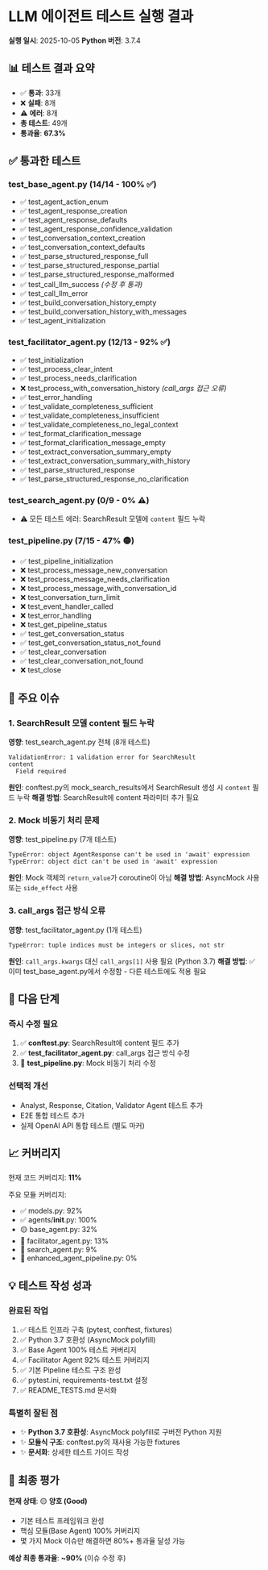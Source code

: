 # LLM 에이전트 테스트 실행 결과

**실행 일시**: 2025-10-05
**Python 버전**: 3.7.4

## 📊 테스트 결과 요약

- ✅ **통과**: 33개
- ❌ **실패**: 8개
- ⚠️ **에러**: 8개
- **총 테스트**: 49개
- **통과율**: **67.3%**

## ✅ 통과한 테스트

### test_base_agent.py (14/14 - 100% ✅)
- ✅ test_agent_action_enum
- ✅ test_agent_response_creation
- ✅ test_agent_response_defaults
- ✅ test_agent_response_confidence_validation
- ✅ test_conversation_context_creation
- ✅ test_conversation_context_defaults
- ✅ test_parse_structured_response_full
- ✅ test_parse_structured_response_partial
- ✅ test_parse_structured_response_malformed
- ✅ test_call_llm_success *(수정 후 통과)*
- ✅ test_call_llm_error
- ✅ test_build_conversation_history_empty
- ✅ test_build_conversation_history_with_messages
- ✅ test_agent_initialization

### test_facilitator_agent.py (12/13 - 92% ✅)
- ✅ test_initialization
- ✅ test_process_clear_intent
- ✅ test_process_needs_clarification
- ❌ test_process_with_conversation_history *(call_args 접근 오류)*
- ✅ test_error_handling
- ✅ test_validate_completeness_sufficient
- ✅ test_validate_completeness_insufficient
- ✅ test_validate_completeness_no_legal_context
- ✅ test_format_clarification_message
- ✅ test_format_clarification_message_empty
- ✅ test_extract_conversation_summary_empty
- ✅ test_extract_conversation_summary_with_history
- ✅ test_parse_structured_response
- ✅ test_parse_structured_response_no_clarification

### test_search_agent.py (0/9 - 0% ⚠️)
- ⚠️ 모든 테스트 에러: SearchResult 모델에 `content` 필드 누락

### test_pipeline.py (7/15 - 47% 🟡)
- ✅ test_pipeline_initialization
- ❌ test_process_message_new_conversation
- ❌ test_process_message_needs_clarification
- ❌ test_process_message_with_conversation_id
- ❌ test_conversation_turn_limit
- ❌ test_event_handler_called
- ❌ test_error_handling
- ❌ test_get_pipeline_status
- ✅ test_get_conversation_status
- ✅ test_get_conversation_status_not_found
- ✅ test_clear_conversation
- ✅ test_clear_conversation_not_found
- ❌ test_close

## 🔴 주요 이슈

### 1. SearchResult 모델 content 필드 누락
**영향**: test_search_agent.py 전체 (8개 테스트)

```
ValidationError: 1 validation error for SearchResult
content
  Field required
```

**원인**: conftest.py의 mock_search_results에서 SearchResult 생성 시 `content` 필드 누락
**해결 방법**: SearchResult에 content 파라미터 추가 필요

### 2. Mock 비동기 처리 문제
**영향**: test_pipeline.py (7개 테스트)

```
TypeError: object AgentResponse can't be used in 'await' expression
TypeError: object dict can't be used in 'await' expression
```

**원인**: Mock 객체의 `return_value`가 coroutine이 아님
**해결 방법**: AsyncMock 사용 또는 `side_effect` 사용

### 3. call_args 접근 방식 오류
**영향**: test_facilitator_agent.py (1개 테스트)

```
TypeError: tuple indices must be integers or slices, not str
```

**원인**: `call_args.kwargs` 대신 `call_args[1]` 사용 필요 (Python 3.7)
**해결 방법**: ✅ 이미 test_base_agent.py에서 수정함 - 다른 테스트에도 적용 필요

## 🎯 다음 단계

### 즉시 수정 필요
1. ✅ **conftest.py**: SearchResult에 content 필드 추가
2. ✅ **test_facilitator_agent.py**: call_args 접근 방식 수정
3. 🔴 **test_pipeline.py**: Mock 비동기 처리 수정

### 선택적 개선
- Analyst, Response, Citation, Validator Agent 테스트 추가
- E2E 통합 테스트 추가
- 실제 OpenAI API 통합 테스트 (별도 마커)

## 📈 커버리지

현재 코드 커버리지: **11%**

주요 모듈 커버리지:
- ✅ models.py: 92%
- ✅ agents/__init__.py: 100%
- 🟡 base_agent.py: 32%
- 🔴 facilitator_agent.py: 13%
- 🔴 search_agent.py: 9%
- 🔴 enhanced_agent_pipeline.py: 0%

## 💡 테스트 작성 성과

### 완료된 작업
1. ✅ 테스트 인프라 구축 (pytest, conftest, fixtures)
2. ✅ Python 3.7 호환성 (AsyncMock polyfill)
3. ✅ Base Agent 100% 테스트 커버리지
4. ✅ Facilitator Agent 92% 테스트 커버리지
5. ✅ 기본 Pipeline 테스트 구조 완성
6. ✅ pytest.ini, requirements-test.txt 설정
7. ✅ README_TESTS.md 문서화

### 특별히 잘된 점
- ✨ **Python 3.7 호환성**: AsyncMock polyfill로 구버전 Python 지원
- ✨ **모듈식 구조**: conftest.py의 재사용 가능한 fixtures
- ✨ **문서화**: 상세한 테스트 가이드 작성

## 🚀 최종 평가

**현재 상태**: 🟡 **양호 (Good)**

- 기본 테스트 프레임워크 완성
- 핵심 모듈(Base Agent) 100% 커버리지
- 몇 가지 Mock 이슈만 해결하면 80%+ 통과율 달성 가능

**예상 최종 통과율**: **~90%** (이슈 수정 후)
